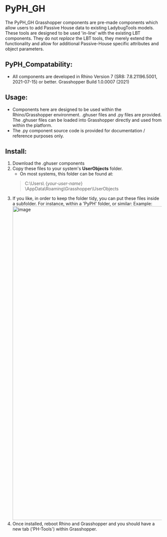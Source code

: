 # PyPH_GH
The PyPH_GH Grasshopper components are pre-made components which allow users to add Passive House data to existing LadybugTools models. These tools are designed to be used 'in-line' with the existing LBT components. They do not *replace* the LBT tools, they merely extend the functionality and allow for additional Passive-House specific attributes and object parameters.


## PyPH_Compatability:
* All components are developed in Rhino Version 7 (SR8: 7.8.21196.5001, 2021-07-15) or better. Grasshopper Build 1.0.0007 (2021) 

## Usage:
* Components here are designed to be used within the Rhino/Grasshopper environment. 
.ghuser files and .py files are provided. The .ghuser files can be loaded into Grasshopper directly and used from within the platform. 
* The .py component source code is provided for documentation / reference purposes only.

## Install:
1. Download the .ghuser components
1. Copy these files to your system's **UserObjects** folder.
    * On most systems, this folder can be found at:
    > C:\Users\\ {*your-user-name*} \AppData\Roaming\Grasshopper\UserObjects
1. If you like, in order to keep the folder tidy, you can put these files inside a subfolder. For instance, within a 'PyPH' folder, or similar:
Example:<img width="1010" alt="image" src="https://user-images.githubusercontent.com/69652712/129106884-4eaae2e8-e429-4a62-9967-a2dd64b937e8.png">
3. Once installed, reboot Rhino and Grasshopper and you should have a new tab ('PH-Tools') within Grasshopper.
